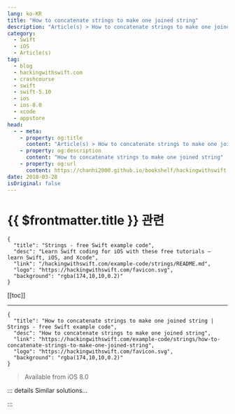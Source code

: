 ```yaml
---
lang: ko-KR
title: "How to concatenate strings to make one joined string"
description: "Article(s) > How to concatenate strings to make one joined string"
category:
  - Swift
  - iOS
  - Article(s)
tag: 
  - blog
  - hackingwithswift.com
  - crashcourse
  - swift
  - swift-5.10
  - ios
  - ios-8.0
  - xcode
  - appstore
head:
  - - meta:
    - property: og:title
      content: "Article(s) > How to concatenate strings to make one joined string"
    - property: og:description
      content: "How to concatenate strings to make one joined string"
    - property: og:url
      content: https://chanhi2000.github.io/bookshelf/hackingwithswift.com/example-code/strings/how-to-concatenate-strings-to-make-one-joined-string.html
date: 2018-03-28
isOriginal: false
---
```


# {{ $frontmatter.title }} 관련

```component VPCard
{
  "title": "Strings - free Swift example code",
  "desc": "Learn Swift coding for iOS with these free tutorials – learn Swift, iOS, and Xcode",
  "link": "/hackingwithswift.com/example-code/strings/README.md",
  "logo": "https://hackingwithswift.com/favicon.svg",
  "background": "rgba(174,10,10,0.2)"
}
```

[[toc]]

---

```component VPCard
{
  "title": "How to concatenate strings to make one joined string | Strings - free Swift example code",
  "desc": "How to concatenate strings to make one joined string",
  "link": "https://hackingwithswift.com/example-code/strings/how-to-concatenate-strings-to-make-one-joined-string",
  "logo": "https://hackingwithswift.com/favicon.svg",
  "background": "rgba(174,10,10,0.2)"
}
```

> Available from iOS 8.0

<!-- TODO: 작성 -->

<!-- 
Swift offers three different ways of joining strings. The first is using the `+` operator to join two strings to make a third:

```swift
let string1 = "Hello, "
let string2 = "world"
let combined1 = string1 + string2
```

The second is user string interpolation to make a new string”

```swift
let combined2 = "\(string1) \(string2)"
```

The last is using the `+=` operator to add and assign a string to an existing string:

```swift
var combined3 = "Goodbye, "
combined3 += "cruel world"
```

-->

::: details Similar solutions…

<!--
/example-code/strings/how-to-run-a-case-insensitive-search-for-one-string-inside-another">How to run a case-insensitive search for one string inside another 
/example-code/uikit/how-to-create-live-playgrounds-in-xcode">How to create live playgrounds in Xcode 
/quick-start/swiftui/swiftui-tips-and-tricks">SwiftUI tips and tricks 
/example-code/games/how-to-make-one-sprite-draw-in-front-of-another-using-zposition">How to make one sprite draw in front of another using zPosition 
/example-code/system/how-to-make-one-operation-wait-for-another-to-complete-using-adddependency">How to make one operation wait for another to complete using addDependency()</a>
-->

:::


